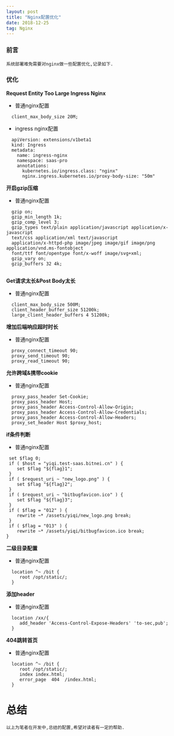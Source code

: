 ```yaml
---
layout: post
title: "Nginx配置优化"
date: 2018-12-25  
tag: Nginx
---
```


### 前言
    
	系统部署难免需要对nginx做一些配置优化,记录如下.

### 优化

**Request Entity Too Large Ingress Nginx**

* 普通nginx配置

```
  client_max_body_size 20M;
```
* ingress nginx配置

```
  apiVersion: extensions/v1beta1
  kind: Ingress
  metadata:
    name: ingress-nginx
    namespace: saas-pro
    annotations:
      kubernetes.io/ingress.class: "nginx"
      nginx.ingress.kubernetes.io/proxy-body-size: "50m"
```

**开启gzip压缩**

* 普通nginx配置

```
  gzip on;
  gzip_min_length 1k;
  gzip_comp_level 3;
  gzip_types text/plain application/javascript application/x-javascript 
  text/css application/xml text/javascript 
  application/x-httpd-php image/jpeg image/gif image/png application/vnd.ms-fontobject
  font/ttf font/opentype font/x-woff image/svg+xml;
  gzip_vary on;   
  gzip_buffers 32 4k;
  
```

**Get请求太长&Post Body太长**

* 普通nginx配置

```
  client_max_body_size 500M;
  client_header_buffer_size 51200k;
  large_client_header_buffers 4 51200k;
```

**增加后端响应超时时长**

* 普通nginx配置

```
  proxy_connect_timeout 90;
  proxy_send_timeout 90;
  proxy_read_timeout 90;

```
**允许跨域&携带cookie**

* 普通nginx配置

```
  proxy_pass_header Set-Cookie;
  proxy_pass_header Host;
  proxy_pass_header Access-Control-Allow-Origin;
  proxy_pass_header Access-Control-Allow-Credentials;
  proxy_pass_header Access-Control-Allow-Headers;
  proxy_set_header Host $proxy_host;

```

**if条件判断**

* 普通nginx配置

```
 set $flag 0;
 if ( $host = "yiqi.test-saas.bitnei.cn" ) {
 	set $flag "${flag}1";
 }
 if ( $request_uri ~ "new_logo.png" ) {
    set $flag "${flag}2";
 }
 if ( $request_uri ~ "bitbugfavicon.ico" ) {
    set $flag "${flag}3";
 }
 if ( $flag = "012" ) {
 	rewrite ~* /assets/yiqi/new_logo.png break;
 }
 if ( $flag = "013" ) {
    rewrite ~* /assets/yiqi/bitbugfavicon.ico break;
}

```

**二级目录配置**

* 普通nginx配置

```
  location ^~ /bit {
     root /opt/static/;
  }

```

**添加header**

* 普通nginx配置

```
  location /xx/{
     add_header 'Access-Control-Expose-Headers' 'to-sec,pub';
  }

```

**404跳转首页**

* 普通nginx配置

```
  location ^~ /bit {
     root /opt/static/;
     index index.html; 
     error_page  404  /index.html;
  }

```

# 总结

	以上为笔者在开发中,总结的配置,希望对读者有一定的帮助.
